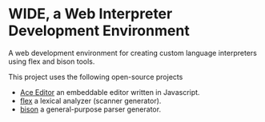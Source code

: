 # WIDE, a Web Interpreter Development Environment 
A web development environment for creating custom language interpreters using flex and bison tools.


This project uses the following open-source projects
* [Ace Editor](http://ace.c9.io/) an embeddable editor written in Javascript.
* [flex](http://flex.sourceforge.net/) a lexical analyzer (scanner generator).
* [bison](http://www.gnu.org/software/bison/) a general-purpose parser generator.

